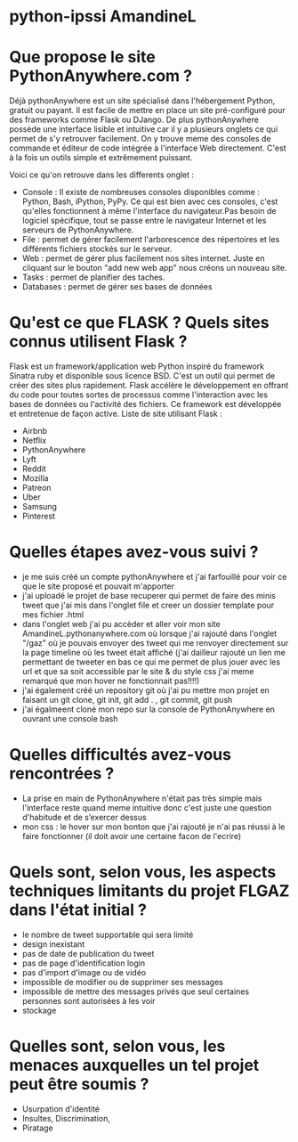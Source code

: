 # python-ipssi AmandineL

# Que propose le site PythonAnywhere.com ?
Déjà pythonAnywhere est un site spécialisé dans l'hébergement Python, gratuit ou payant. 
Il est facile de mettre en place un site pré-configuré pour des frameworks comme Flask ou DJango.
De plus pythonAnywhere possède une interface lisible et intuitive car il y a plusieurs onglets ce qui permet de s'y retrouver facilement.
On y trouve meme des consoles de commande et éditeur de code intégrée à l'interface Web directement. 
C'est à la fois un outils simple et extrêmement puissant.

Voici ce qu'on retrouve dans les differents onglet :
 - Console : Il existe de nombreuses consoles disponibles comme : Python, Bash, iPython, PyPy. 
Ce qui est bien avec ces consoles, c'est qu'elles fonctionnent à même l'interface du navigateur.Pas besoin de logiciel spécifique, tout se passe entre le navigateur Internet et les serveurs de PythonAnywhere.
 - File : permet de gérer facilement l'arborescence des répertoires et les différents fichiers stockés sur le serveur.
 - Web : permet de gérer plus facilement nos sites internet. Juste en cliquant sur le bouton "add new web app" nous créons un nouveau site.
 - Tasks : permet de planifier des taches.
 - Databases : permet de gérer ses bases de données
 
 
# Qu'est ce que FLASK ? Quels sites connus utilisent Flask ?
Flask est un framework/application web Python inspiré du framework Sinatra ruby et disponible sous licence BSD.
C'est un outil qui permet de créer des sites plus rapidement. Flask accélère le développement en offrant du code pour toutes sortes de processus comme l'interaction avec les bases de données ou l'activité des fichiers.
Ce framework est développée et entretenue de façon active.
Liste de site utilisant Flask :
 - Airbnb
 - Netflix
 - PythonAnywhere
 - Lyft
 - Reddit
 - Mozilla
 - Patreon
 - Uber
 - Samsung
 - Pinterest


# Quelles étapes avez-vous suivi ?
 - je me suis créé un compte pythonAnywhere et j'ai farfouillé pour voir ce que le site proposé et pouvait m'apporter
 - j'ai uploadé le projet de base recuperer qui permet de faire des minis tweet que j'ai mis dans l'onglet file et creer un dossier template pour mes fichier .html
 - dans l'onglet web j'ai pu accèder et aller voir mon site AmandineL.pythonanywhere.com où lorsque j'ai rajouté dans l'onglet "/gaz" où je pouvais envoyer des tweet qui me renvoyer directement sur la page timeline où les tweet était affiché (j'ai dailleur rajouté un lien me permettant de tweeter en bas ce qui me permet de plus jouer avec les url et que sa soit accessible par le site & du style css j'ai meme remarqué que mon hover ne fonctionnait pas!!!!)
 - j'ai également créé un repository git où j'ai pu mettre mon projet en faisant un git clone, git init, git add . , git commit, git push
 - j'ai égalmeent cloné mon repo sur la console de PythonAnywhere en ouvrant une console bash
 
 
# Quelles difficultés avez-vous rencontrées ?
 - La prise en main de PythonAnywhere n'était pas très simple mais l'interface reste quand meme intuitive donc c'est juste une question d'habitude et de s’exercer dessus
 - mon css : le hover sur mon bonton que j'ai rajouté je n'ai pas réussi à le faire fonctionner (il doit avoir une certaine facon de l'ecrire)
 
 
# Quels sont, selon vous, les aspects techniques limitants du projet FLGAZ dans l'état initial ?
 - le nombre de tweet supportable qui sera limité
 - design inexistant
 - pas de date de publication du tweet
 - pas de page d'identification login
 - pas d'import d'image ou de vidéo
 - impossible de modifier ou de supprimer ses messages
 - impossible de mettre des messages privés que seul certaines personnes sont autorisées à les voir
 - stockage 
 
 
# Quelles sont, selon vous, les menaces auxquelles un tel projet peut être soumis ?
 - Usurpation d'identité 
 - Insultes, Discrimination, 
 - Piratage

